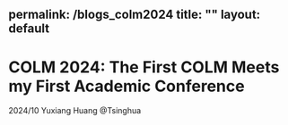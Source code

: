 permalink: /blogs_colm2024
title: ""
layout: default
---

# COLM 2024: The First COLM Meets my First Academic Conference
2024/10 Yuxiang Huang @Tsinghua
